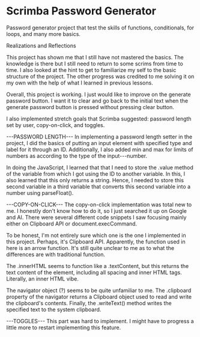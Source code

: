 # Scrimba Password Generator

Password generator project that test the skills of functions, conditionals, for loops, and many more basics.

Realizations and Reflections

This project has shown me that I still have not mastered the basics. The knowledge is there but I still need to return to some scrims from time to time. I also looked at the hint to get to familiarize my self to the basic structure of the project. The other progress was credited to me solving it on my own with the help of what I learned in previous lessons.

Overall, this project is working. I just would like to improve on the generate password button. I want it to clear and go back to the initial text when the generate password button is pressed without pressing clear button.

I also implemented stretch goals that Scrimba suggested: password length set by user, copy-on-click, and toggles.

---PASSWORD LENGTH---
In implementing a password length setter in the project, I did the basics of putting an input element with specified type and label for it through an ID. Additionally, I also added min and max for limits of numbers as according to the type of the input---number.

In doing the JavaScript, I learned that that I need to store the .value method of the variable from which I got using the ID to another variable. In this, I also learned that this only returns a string. Hence, I needed to store this second variable in a third variable that converts this second variable into a number using parseFloat().

---COPY-ON-CLICK---
The copy-on-click implementation was total new to me. I honestly don't know how to do it, so I just searched it up on Google and AI. There were several different code snippets I saw focusing mainly either on Clipboard API or document.execCommand.

To be honest, I'm not entirely sure which one is the one I implemented in this project. Perhaps, it's Clipboard API. Apparently, the function used in here is an arrow function. It's still quite unclear to me as to what the differences are with traditional function.

The .innerHTML seems to function like a .textContent, but this returns the text content of the element, including all spacing and inner HTML tags. Literally, an inner HTML vibe.

The navigator object (?) seems to be quite unfamiliar to me. The .clipboard property of the navigator returns a Clipboard object used to read and write the clipboard's contents. Finally, the .writeText() method writes the specified text to the system clipboard.

---TOGGLES---
This part was hard to implement. I might have to progress a little more to restart implementing this feature.